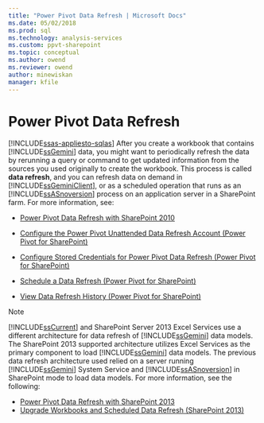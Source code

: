 ```yaml
---
title: "Power Pivot Data Refresh | Microsoft Docs"
ms.date: 05/02/2018
ms.prod: sql
ms.technology: analysis-services
ms.custom: ppvt-sharepoint
ms.topic: conceptual
ms.author: owend
ms.reviewer: owend
author: minewiskan
manager: kfile
---
```

# Power Pivot Data Refresh
[!INCLUDE[ssas-appliesto-sqlas](../../includes/ssas-appliesto-sqlas.md)]
  After you create a workbook that contains [!INCLUDE[ssGemini](../../includes/ssgemini-md.md)] data, you might want to periodically refresh the data by rerunning a query or command to get updated information from the sources you used originally to create the workbook. This process is called **data refresh**, and you can refresh data on demand in [!INCLUDE[ssGeminiClient](../../includes/ssgeminiclient-md.md)], or as a scheduled operation that runs as an [!INCLUDE[ssASnoversion](../../includes/ssasnoversion-md.md)] process on an application server in a SharePoint farm. For more information, see:  
  
-   [Power Pivot Data Refresh with SharePoint 2010](http://msdn.microsoft.com/01b54e6f-66e5-485c-acaa-3f9aa53119c9)  
  
-   [Configure the Power Pivot Unattended Data Refresh Account (Power Pivot for SharePoint)](http://msdn.microsoft.com/81401eac-c619-4fad-ad3e-599e7a6f8493)  
  
-   [Configure Stored Credentials for Power Pivot Data Refresh (Power Pivot for SharePoint)](http://msdn.microsoft.com/987eff0f-bcfe-4bbd-81e0-9aca993a2a75)  
  
-   [Schedule a Data Refresh (Power Pivot for SharePoint)](http://msdn.microsoft.com/8571208f-6aae-4058-83c6-9f916f5e2f9b)  
  
-   [View Data Refresh History &#40;Power Pivot for SharePoint&#41;](../../analysis-services/power-pivot-sharepoint/view-data-refresh-history-power-pivot-for-sharepoint.md)  
  
> [!NOTE]  
>  [!INCLUDE[ssCurrent](../../includes/sscurrent-md.md)] and SharePoint Server 2013 Excel Services use a different architecture for data refresh of [!INCLUDE[ssGemini](../../includes/ssgemini-md.md)] data models. The SharePoint 2013 supported architecture utilizes Excel Services as the primary component to load [!INCLUDE[ssGemini](../../includes/ssgemini-md.md)] data models. The previous data refresh architecture used relied on a server running [!INCLUDE[ssGemini](../../includes/ssgemini-md.md)] System Service and [!INCLUDE[ssASnoversion](../../includes/ssasnoversion-md.md)] in SharePoint mode to load data models. For more information, see the following:  
>   
>  -   [Power Pivot Data Refresh with SharePoint 2013](../../analysis-services/power-pivot-sharepoint/power-pivot-data-refresh-with-sharepoint-2013.md)  
> -   [Upgrade Workbooks and Scheduled Data Refresh &#40;SharePoint 2013&#41;](../../analysis-services/instances/install-windows/upgrade-workbooks-and-scheduled-data-refresh-sharepoint-2013.md)  
  
  
